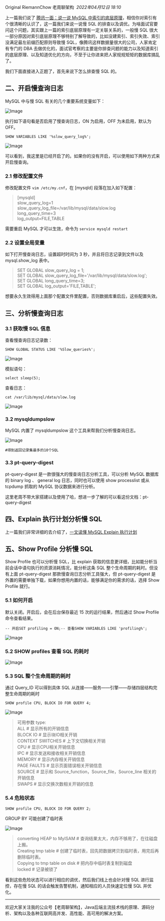Original RiemannChow 老周聊架构  _2022年04月12日 18:10_

上一篇我们说了 [腾讯一面：说一说 MySQL 中索引的底层原理](http://mp.weixin.qq.com/s?__biz=Mzg3NDA1MTgwNA==&mid=2247486672&idx=1&sn=e8669594be3129b4010cbce266fb11cf&chksm=ced7ed63f9a06475e64176b0991eac19d61183f0ae6fbf36c277a4504b660db892f5994e0986&scene=21#wechat_redirect)，相信你对索引有个很清晰的认识了，这一篇我们来说一说慢 SQL 的排查以及调优。为啥面试官要问这个问题，其实跟上一篇的索引底层原理有一定关联关系的，一般慢 SQL 很大一部分原因对索引底层原理不够特别了解导致的，比如没建索引、索引失效、索引没满足最左前缀匹配原则导致慢 SQL，像腾讯这样数据量很大的公司，人家肯定有专门的 DBA 去做优化的，面试官考察的主要是你排查问题的能力以及知道索引的底层原理、以及知道优化的方向，不至于让你进来把人家规规矩矩的数据库搞乱了。

我们下面直接进入正题了，首先来说下怎么排查慢 SQL 的。

## 二、开启慢查询日志

MySQL 中与慢 SQL 有关的几个重要系统变量如下：

![Image](https://mmbiz.qpic.cn/mmbiz_png/80icw67Ot0qK3Vdlx1ibmHSoWvakf5Xous0ycO2oiconQnicpjTLDxDl9QNBxJDny0h3x28jWD3LuROBpkJPuBtv6Q/640?wx_fmt=png&tp=webp&wxfrom=5&wx_lazy=1&wx_co=1)

执行如下语句看是否启用了慢查询日志，ON 为启用，OFF 为未启用，默认为 OFF。

```
SHOW VARIABLES LIKE '%slow_query_log%';
```

![Image](https://mmbiz.qpic.cn/mmbiz_png/80icw67Ot0qK3Vdlx1ibmHSoWvakf5Xousl5PWI0aJKdD544WvSGvwJ4o1VhC5KPCF6k3WgOoW8M76WwDCmd33zQ/640?wx_fmt=png&tp=webp&wxfrom=5&wx_lazy=1&wx_co=1 "在这里插入图片描述")

可以看到，我这里是已经开启了的。如果你的没有开启，可以使用如下两种方式来开启慢查询。

### 2.1 修改配置文件

修改配置文件 `vim /etc/my.cnf`，在 \[mysqld\] 段落在加入如下配置：

> \[mysqld\]\
> slow_query_log=1\
> slow_query_log_file=/var/lib/mysql/data/slow.log\
> long_query_time=3\
> log_output=FILE,TABLE

需要重启 MySQL 才可以生效，命令为 `service mysqld restart`

### 2.2 设置全局变量

如下打开慢查询日志，设置超时时间为 3 秒，并且将日志记录到文件以及 mysql.show_log 表中。

> SET GLOBAL slow_query_log = 1;\
> SET GLOBAL slow_query_log_file='/var/lib/mysql/data/slow.log';\
> SET GLOBAL long_query_time=3;\
> SET GLOBAL log_output='FILE,TABLE';

想要永久生效得用上面那个配置文件里配置，否则数据库重启后，这些配置失效。

## 三、分析慢查询日志

### 3.1 获取慢 SQL 信息

查看慢查询日志记录数：

```
SHOW GLOBAL STATUS LIKE '%Slow_queries%';
```

![Image](https://mmbiz.qpic.cn/mmbiz_png/80icw67Ot0qK3Vdlx1ibmHSoWvakf5XousZcF3aoAtq24LFacnlBvINSABXX6vz1hOEEvecljsyhyMmoic0Sw5GIA/640?wx_fmt=png&tp=webp&wxfrom=5&wx_lazy=1&wx_co=1 "在这里插入图片描述")

模拟语句：

```
select sleep(5);
```

查看日志：

```
cat /var/lib/mysql/data/slow.log
```

![Image](https://mmbiz.qpic.cn/mmbiz_png/80icw67Ot0qK3Vdlx1ibmHSoWvakf5XousF1L342lYVpErPosfVBXF8ghw7XLFS8xvIjNOnSXJCmY6GTvnRa6KLA/640?wx_fmt=png&tp=webp&wxfrom=5&wx_lazy=1&wx_co=1 "在这里插入图片描述")

### 3.2 mysqldumpslow

MySQL 内置了 mysqldumpslow 这个工具来帮我们分析慢查询日志。

![Image](https://mmbiz.qpic.cn/mmbiz_png/80icw67Ot0qK3Vdlx1ibmHSoWvakf5XousHF3QSGXgib4XDF31zo8dyJYibhB7xWO4xjHvcFNicphGsNSKd7jiap2zbA/640?wx_fmt=png&tp=webp&wxfrom=5&wx_lazy=1&wx_co=1 "在这里插入图片描述")

```
#得到返回记录集最多的10个SQL
```

### 3.3 pt-query-digest

pt-query-digest 是一款很强大的慢查询日志分析工具，可以分析 MySQL 数据库的 binary log 、 general log 日志，同时也可以使用 show processlist 或从 tcpdump 抓取的 MySQL 协议数据来进行分析。

这里老周不带大家搭建以及使用了哈，想进一步了解的可以看这份文档：pt-query-digest

## 四、Explain 执行计划分析慢 SQL

上一篇我们非常详细的去介绍了，[一文读懂 MySQL Explain 执行计划](http://mp.weixin.qq.com/s?__biz=Mzg3NDA1MTgwNA==&mid=2247486681&idx=1&sn=4ef5e901a89db01a48df10af5760bc26&chksm=ced7ed6af9a0647c811d0fddfadb00e3ebe226629d1aa94a9c7e2fc7e1ecd183194761a12c93&scene=21#wechat_redirect)

## 五、Show Profile 分析慢 SQL

Show Profile 也可以分析慢 SQL，比 explain 获取的信息更详细，比如能分析当前会话中语句执行的资源消耗情况，能分析这条 SQL 整个生命周期的耗时。但没有上面 pt-query-digest 那款慢查询日志分析工具强大，但 pt-query-digest 是外置的需要单独下载，如果你想用内置的话，能够满足你的需求的话，选择 Show Profile 就行。

### 5.1 如何开启

默认关闭。开启后，会在后台保存最近 15 次的运行结果，然后通过 Show Profile 命令查看结果。

```
-- 开启SET profiling = ON;-- 查看SHOW VARIABLES LIKE 'profiling%';
```

![Image](https://mmbiz.qpic.cn/mmbiz_png/80icw67Ot0qK3Vdlx1ibmHSoWvakf5XousgEa9Lyj4k20pBxdc2YqYMjS10DTxyTNicoiaaOlXuvQpUlnvQU8WUgHw/640?wx_fmt=png&tp=webp&wxfrom=5&wx_lazy=1&wx_co=1 "在这里插入图片描述")

### 5.2 SHOW profiles 查看 SQL 的耗时

![Image](https://mmbiz.qpic.cn/mmbiz_png/80icw67Ot0qK3Vdlx1ibmHSoWvakf5XousJx3ggKnLG85bDNoAryvbAwqU5aQ6xFw3h0fNavWfVia9YYZOWWsPYdQ/640?wx_fmt=png&tp=webp&wxfrom=5&wx_lazy=1&wx_co=1 "在这里插入图片描述")

### 5.3 SQL 整个生命周期的耗时

通过 Query_ID 可以得到具体 SQL 从连接——服务——引擎——存储四层结构完整生命周期的耗时

```
SHOW profile CPU, BLOCK IO FOR QUERY 4;
```

![Image](https://mmbiz.qpic.cn/mmbiz_png/80icw67Ot0qK3Vdlx1ibmHSoWvakf5Xous3xJ516D9MAal16PVoOUGbMKEauDMxWIQWSCLqIibUYAOnNpN2dMwfkg/640?wx_fmt=png&tp=webp&wxfrom=5&wx_lazy=1&wx_co=1 "在这里插入图片描述")

> 可用参数 type:\
> ALL # 显示所有的开销信息\
> BLOCK IO # 显示块IO相关开销\
> CONTEXT SWITCHES # 上下文切换相关开销\
> CPU # 显示CPU相关开销信息\
> IPC # 显示发送和接收相关开销信息\
> MEMORY # 显示内存相关开销信息\
> PAGE FAULTS # 显示页面错误相关开销信息\
> SOURCE # 显示和 Source_function，Source_file，Source_line 相关的开销信息\
> SWAPS # 显示交换次数相关开销的信息

### 5.4 危险状态

```
SHOW profile CPU, BLOCK IO FOR QUERY 2;
```

GROUP BY 可能创建了临时表

![Image](https://mmbiz.qpic.cn/mmbiz_png/80icw67Ot0qK3Vdlx1ibmHSoWvakf5XouswkcrjBgptUDFzF5NC8XFyUQzicdDnL2iaegcNqdx3KWWficV9El5X8Qcw/640?wx_fmt=png&tp=webp&wxfrom=5&wx_lazy=1&wx_co=1 "在这里插入图片描述")

> converting HEAP to MyISAM # 查询结果太大，内存不够用了，在往磁盘上搬。\
> Creating tmp table # 创建了临时表，回先把数据拷贝到临时表，用完后再删除临时表。\
> Copying to tmp table on disk # 把内存中临时表复制到磁盘\
> locked # 记录被锁了

看到这些危险状态可以进行相应的调优，然后我们线上也会针对慢 SQL 进行监控，存在慢 SQL 的话会触发告警机制，通知相应的人员快速定位慢 SQL 并优化。

______________________________________________________________________

欢迎大家关注我的公众号【老周聊架构】，Java后端主流技术栈的原理、源码分析、架构以及各种互联网高并发、高性能、高可用的解决方案。
